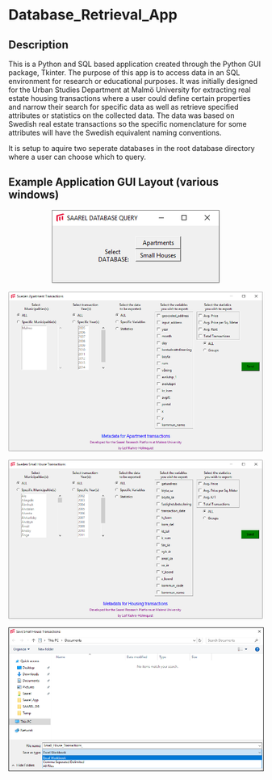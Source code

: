 # Database_Retrieval_App
## Description
This is a Python and SQL based application created through the Python GUI package, Tkinter. 
The purpose of this app is to access data in an SQL environment for research or educational purposes. It was initially designed for the Urban Studies Department at Malmö University for extracting real estate housing transactions where a user could define certain properties and narrow their search for specific data as well as retrieve specified attributes or statistics on the collected data. The data was based on Swedish real estate transactions so the specific nomenclature for some attributes will have the Swedish equivalent naming conventions.

It is setup to aquire two seperate databases in the root database directory where a user can choose which to query.

## Example Application GUI Layout (various windows)

<p align="center">
  <img src="https://github.com/geolime/Database_Retrieval_App/blob/master/Database_Window.PNG">
 </p>
 <p align="center">
  <img src="https://github.com/geolime/Database_Retrieval_App/blob/master/Apartment_Window.PNG">
 </p>
 <p align="center">
  <img src="https://github.com/geolime/Database_Retrieval_App/blob/master/Small_House_Window.PNG">
 </p>
 <p align="center">
  <img border=1 src="https://github.com/geolime/Database_Retrieval_App/blob/master/Save_As_Type.PNG">
 </p>
